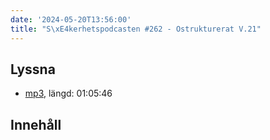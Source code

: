```yaml
---
date: '2024-05-20T13:56:00'
title: "S\xE4kerhetspodcasten #262 - Ostrukturerat V.21"
---
```

## Lyssna
* [mp3](https://traffic.libsyn.com/secure/sakerhetspodcasten/2024-05-16_Sakerhetspodcasten.mp3?dest-id=117848), längd: 01:05:46

## Innehåll

